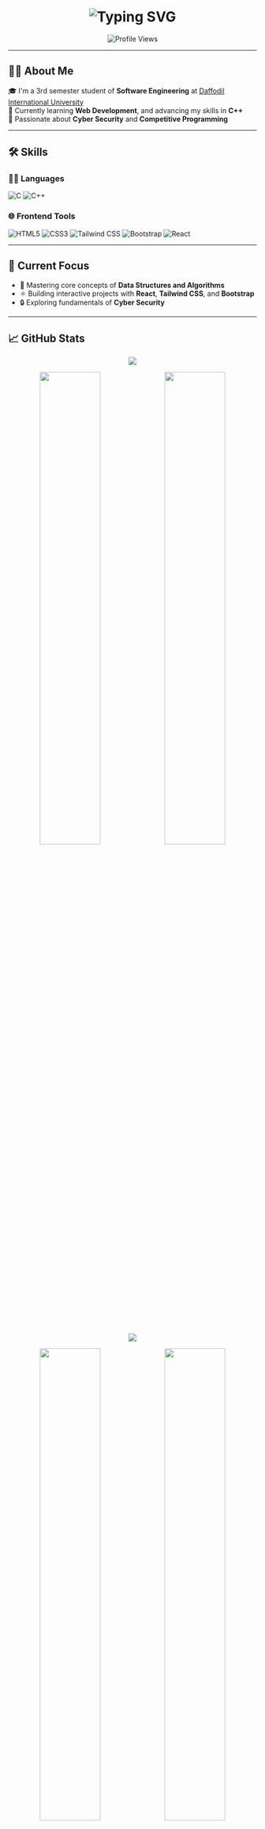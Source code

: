 <h1 align="center">
  <img src="https://readme-typing-svg.herokuapp.com?font=Fira+Code&size=24&duration=3000&pause=1000&center=true&vCenter=true&width=435&lines=Hi+%F0%9F%91%8B%2C+There+...;I'm+Israt+Jahan+Shefa;" alt="Typing SVG" />
</h1>

<p align="center">
  <img src="https://komarev.com/ghpvc/?username=sheefaaa&color=red" alt="Profile Views"/>
</p>

---

## 👩‍💻 About Me

🎓 I'm a 3rd semester student of **Software Engineering** at [Daffodil International University](https://daffodilvarsity.edu.bd)  
🌱 Currently learning **Web Development**, and advancing my skills in **C++**  
🔐 Passionate about **Cyber Security** and **Competitive Programming**

---

## 🛠️ Skills

### 👨‍💻 Languages
![C](https://img.shields.io/badge/C-00599C?style=flat-square&logo=c&logoColor=white)
![C++](https://img.shields.io/badge/C++-00599C?style=flat-square&logo=c%2B%2B&logoColor=white)

### 🌐 Frontend Tools
![HTML5](https://img.shields.io/badge/HTML5-E34F26?style=flat-square&logo=html5&logoColor=white)
![CSS3](https://img.shields.io/badge/CSS3-1572B6?style=flat-square&logo=css3&logoColor=white)
![Tailwind CSS](https://img.shields.io/badge/TailwindCSS-38B2AC?style=flat-square&logo=tailwind-css&logoColor=white)
![Bootstrap](https://img.shields.io/badge/Bootstrap-563D7C?style=flat-square&logo=bootstrap&logoColor=white)
![React](https://img.shields.io/badge/React-20232A?style=flat-square&logo=react&logoColor=61DAFB)

---

## 🚀 Current Focus

- 📘 Mastering core concepts of **Data Structures and Algorithms**
- ⚛️ Building interactive projects with **React**, **Tailwind CSS**, and **Bootstrap**
- 🔒 Exploring fundamentals of **Cyber Security**

---

## 📈 GitHub Stats

<p align="center">
  <img src="https://github-profile-summary-cards.vercel.app/api/cards/profile-details?username=sheefaaa&theme=tokyonight" />
</p>

<p align="center">
  <img src="https://denvercoder1-github-readme-stats.vercel.app/api?username=sheefaaa&show_icons=true&count_private=true&theme=radical&border_radius=10" width="49.5%" />
  <img src="https://github-readme-streak-stats.herokuapp.com/?user=sheefaaa&theme=radical&hide_border=true" width="49.5%" />
</p>

<p align="center">
  <img src="https://github-readme-activity-graph.vercel.app/graph?username=sheefaaa&theme=react-dark&area=true&hide_border=true" />
</p>

<p align="center">
   <img src="https://denvercoder1-github-readme-stats.vercel.app/api/top-langs/?username=sheefaaa&langs_count=8&layout=compact&theme=radical&border_radius=10" width="49.5%" />
   <img src="https://github-profile-trophy.vercel.app/?username=sheefaaa&theme=onedark&no-frame=true&column=4" width="49.5%" />
</p>

---

## 🌐 Connect with Me

📧 Email: [isratjahanshefa506@gmail.com](mailto:isratjahanshefa506@gmail.com)

<p align="left">
  <a href="https://github.com/sheefaaa?tab=repositories">
    <img src="https://img.shields.io/badge/Explore%20Repos-100000?style=for-the-badge&logo=github&logoColor=white&labelColor=24292e" alt="View Repos"/>
  </a>
</p>

---

<p align="center">
  <b>🦋✨ Building dreams with every line of code.</b>
</p>
